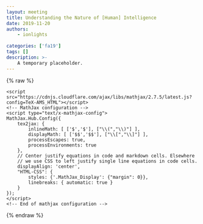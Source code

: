```yaml
---
layout: meeting
title: Understanding the Nature of [Human] Intelligence
date: 2019-11-20
authors:
    - ionlights
    
categories: ['fa19']
tags: []
description: >-
    A temporary placeholder.
---
```

{% raw %}  <script src="https://cdnjs.cloudflare.com/ajax/libs/require.js/2.1.10/require.min.js"></script>
  <script src="https://cdnjs.cloudflare.com/ajax/libs/jquery/2.0.3/jquery.min.js"></script>

  

  <!-- Load mathjax -->
    <script src="https://cdnjs.cloudflare.com/ajax/libs/mathjax/2.7.5/latest.js?config=TeX-AMS_HTML"></script>
    <!-- MathJax configuration -->
    <script type="text/x-mathjax-config">
    MathJax.Hub.Config({
        tex2jax: {
            inlineMath: [ ['$','$'], ["\\(","\\)"] ],
            displayMath: [ ['$$','$$'], ["\\[","\\]"] ],
            processEscapes: true,
            processEnvironments: true
        },
        // Center justify equations in code and markdown cells. Elsewhere
        // we use CSS to left justify single line equations in code cells.
        displayAlign: 'center',
        "HTML-CSS": {
            styles: {'.MathJax_Display': {"margin": 0}},
            linebreaks: { automatic: true }
        }
    });
    </script>
    <!-- End of mathjax configuration -->
  
 


{% endraw %}